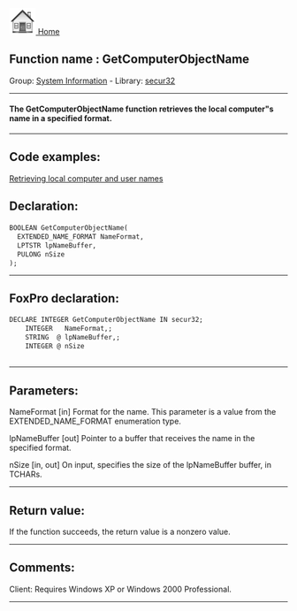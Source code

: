 [<img src="../../images/home.png"> Home ](https://github.com/VFPX/Win32API)  

## Function name : GetComputerObjectName
Group: [System Information](../../functions_group.md#System_Information)  -  Library: [secur32](../../Libraries.md#secur32)  
***  


#### The GetComputerObjectName function retrieves the local computer"s name in a specified format.
***  


## Code examples:
[Retrieving local computer and user names](../../samples/sample_041.md)  

## Declaration:
```foxpro  
BOOLEAN GetComputerObjectName(
  EXTENDED_NAME_FORMAT NameFormat,
  LPTSTR lpNameBuffer,
  PULONG nSize
);  
```  
***  


## FoxPro declaration:
```foxpro  
DECLARE INTEGER GetComputerObjectName IN secur32;
	INTEGER   NameFormat,;
	STRING  @ lpNameBuffer,;
	INTEGER @ nSize
  
```  
***  


## Parameters:
NameFormat 
[in] Format for the name. This parameter is a value from the EXTENDED_NAME_FORMAT enumeration type.

lpNameBuffer 
[out] Pointer to a buffer that receives the name in the specified format. 

nSize 
[in, out] On input, specifies the size of the lpNameBuffer buffer, in TCHARs.   
***  


## Return value:
If the function succeeds, the return value is a nonzero value.  
***  


## Comments:
Client: Requires Windows XP or Windows 2000 Professional.  
  
***  

